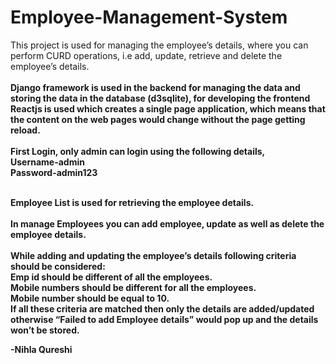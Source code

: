# Employee-Management-System

This project is used for managing the employee’s details, where you can perform CURD operations, i.e add, update, retrieve and delete the employee’s details. 
<br/>
<br/>
<b>Django framework <b/> is used in the backend for managing the data and storing the data in the database (d3sqlite), for developing the frontend <b>Reactjs </b>is used which creates a single page application, which means that the content on the web pages would change without the page getting reload. 
<br/>
<br/>
First Login, only admin can login using the following details, <br/>
<b>Username-admin</b> <br/>
<b>Password-admin123</b> 
<br/>
<br/>

 
Employee List is used for retrieving the employee details. 
<br/>
<br/>
In manage Employees you can add employee, update as well as delete the employee details. 
<br/>
<br/>
While adding and updating the employee’s details following criteria should be considered:
<br/>
Emp id should be different of all the employees.
<br/>
Mobile numbers should be different for all the employees.
<br/>
Mobile number should be equal to 10.
<br/>
If all these criteria are matched then only the details are added/updated otherwise <b> “Failed to add Employee details”</b> would pop up and the details won’t be stored. 


-Nihla Qureshi
